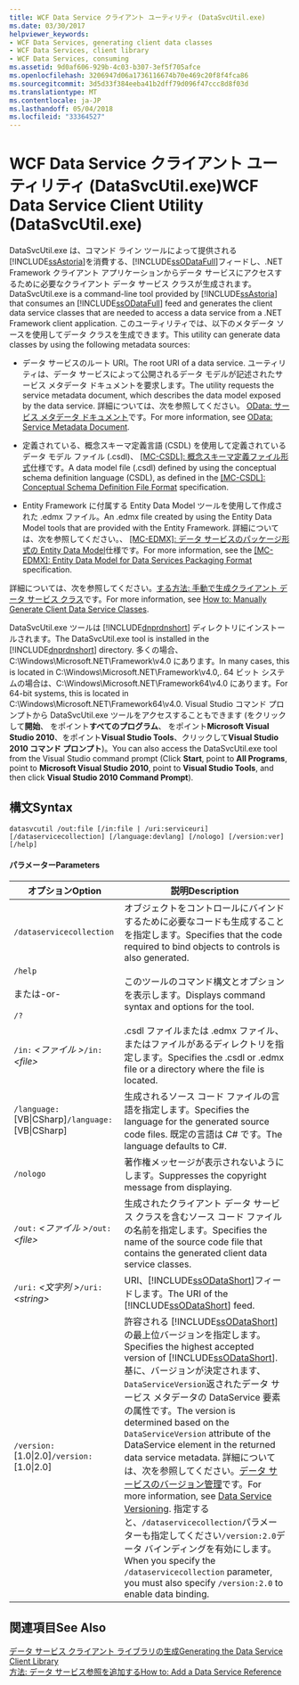 ```yaml
---
title: WCF Data Service クライアント ユーティリティ (DataSvcUtil.exe)
ms.date: 03/30/2017
helpviewer_keywords:
- WCF Data Services, generating client data classes
- WCF Data Services, client library
- WCF Data Services, consuming
ms.assetid: 9d0af606-929b-4c03-b307-3ef5f705afce
ms.openlocfilehash: 3206947d06a1736116674b70e469c20f8f4fca86
ms.sourcegitcommit: 3d5d33f384eeba41b2dff79d096f47ccc8d8f03d
ms.translationtype: MT
ms.contentlocale: ja-JP
ms.lasthandoff: 05/04/2018
ms.locfileid: "33364527"
---
```

# <a name="wcf-data-service-client-utility-datasvcutilexe"></a><span data-ttu-id="02fad-102">WCF Data Service クライアント ユーティリティ (DataSvcUtil.exe)</span><span class="sxs-lookup"><span data-stu-id="02fad-102">WCF Data Service Client Utility (DataSvcUtil.exe)</span></span>
<span data-ttu-id="02fad-103">DataSvcUtil.exe は、コマンド ライン ツールによって提供される[!INCLUDE[ssAstoria](../../../../includes/ssastoria-md.md)]を消費する、[!INCLUDE[ssODataFull](../../../../includes/ssodatafull-md.md)]フィードし、.NET Framework クライアント アプリケーションからデータ サービスにアクセスするために必要なクライアント データ サービス クラスが生成されます。</span><span class="sxs-lookup"><span data-stu-id="02fad-103">DataSvcUtil.exe is a command-line tool provided by [!INCLUDE[ssAstoria](../../../../includes/ssastoria-md.md)] that consumes an [!INCLUDE[ssODataFull](../../../../includes/ssodatafull-md.md)] feed and generates the client data service classes that are needed to access a data service from a .NET Framework client application.</span></span> <span data-ttu-id="02fad-104">このユーティリティでは、以下のメタデータ ソースを使用してデータ クラスを生成できます。</span><span class="sxs-lookup"><span data-stu-id="02fad-104">This utility can generate data classes by using the following metadata sources:</span></span>  
  
-   <span data-ttu-id="02fad-105">データ サービスのルート URI。</span><span class="sxs-lookup"><span data-stu-id="02fad-105">The root URI of a data service.</span></span> <span data-ttu-id="02fad-106">ユーティリティは、データ サービスによって公開されるデータ モデルが記述されたサービス メタデータ ドキュメントを要求します。</span><span class="sxs-lookup"><span data-stu-id="02fad-106">The utility requests the service metadata document, which describes the data model exposed by the data service.</span></span> <span data-ttu-id="02fad-107">詳細については、次を参照してください。 [OData: サービス メタデータ ドキュメント](http://go.microsoft.com/fwlink/?LinkId=186070)です。</span><span class="sxs-lookup"><span data-stu-id="02fad-107">For more information, see [OData: Service Metadata Document](http://go.microsoft.com/fwlink/?LinkId=186070).</span></span>  
  
-   <span data-ttu-id="02fad-108">定義されている、概念スキーマ定義言語 (CSDL) を使用して定義されているデータ モデル ファイル (.csdl)、 [ \[MC-CSDL\]: 概念スキーマ定義ファイル形式](http://go.microsoft.com/fwlink/?LinkID=159072)仕様です。</span><span class="sxs-lookup"><span data-stu-id="02fad-108">A data model file (.csdl) defined by using the conceptual schema definition language (CSDL), as defined in the [\[MC-CSDL\]: Conceptual Schema Definition File Format](http://go.microsoft.com/fwlink/?LinkID=159072) specification.</span></span>  
  
-   <span data-ttu-id="02fad-109">Entity Framework に付属する Entity Data Model ツールを使用して作成された .edmx ファイル。</span><span class="sxs-lookup"><span data-stu-id="02fad-109">An .edmx file created by using the Entity Data Model tools that are provided with the Entity Framework.</span></span> <span data-ttu-id="02fad-110">詳細については、次を参照してください。、 [ \[MC-EDMX\]: データ サービスのパッケージ形式の Entity Data Model](http://go.microsoft.com/fwlink/?LinkID=178833)仕様です。</span><span class="sxs-lookup"><span data-stu-id="02fad-110">For more information, see the [\[MC-EDMX\]: Entity Data Model for Data Services Packaging Format](http://go.microsoft.com/fwlink/?LinkID=178833) specification.</span></span>  
  
 <span data-ttu-id="02fad-111">詳細については、次を参照してください。[する方法: 手動で生成クライアント データ サービス クラス](../../../../docs/framework/data/wcf/how-to-manually-generate-client-data-service-classes-wcf-data-services.md)です。</span><span class="sxs-lookup"><span data-stu-id="02fad-111">For more information, see [How to: Manually Generate Client Data Service Classes](../../../../docs/framework/data/wcf/how-to-manually-generate-client-data-service-classes-wcf-data-services.md).</span></span>  
  
 <span data-ttu-id="02fad-112">DataSvcUtil.exe ツールは [!INCLUDE[dnprdnshort](../../../../includes/dnprdnshort-md.md)] ディレクトリにインストールされます。</span><span class="sxs-lookup"><span data-stu-id="02fad-112">The DataSvcUtil.exe tool is installed in the [!INCLUDE[dnprdnshort](../../../../includes/dnprdnshort-md.md)] directory.</span></span> <span data-ttu-id="02fad-113">多くの場合、C:\Windows\Microsoft.NET\Framework\v4.0 にあります。</span><span class="sxs-lookup"><span data-stu-id="02fad-113">In many cases, this is located in C:\Windows\Microsoft.NET\Framework\v4.0,.</span></span> <span data-ttu-id="02fad-114">64 ビット システムの場合は、C:\Windows\Microsoft.NET\Framework64\v4.0 にあります。</span><span class="sxs-lookup"><span data-stu-id="02fad-114">For 64-bit systems, this is located in C:\Windows\Microsoft.NET\Framework64\v4.0.</span></span> <span data-ttu-id="02fad-115">Visual Studio コマンド プロンプトから DataSvcUtil.exe ツールをアクセスすることもできます (をクリックして**開始**、 をポイント**すべてのプログラム**、 をポイント**Microsoft Visual Studio 2010**、をポイント**Visual Studio Tools**、クリックして**Visual Studio 2010 コマンド プロンプト**)。</span><span class="sxs-lookup"><span data-stu-id="02fad-115">You can also access the DataSvcUtil.exe tool from the Visual Studio command prompt (Click **Start**, point to **All Programs**, point to **Microsoft Visual Studio 2010**, point to **Visual Studio Tools**, and then click **Visual Studio 2010 Command Prompt**).</span></span>  
  
## <a name="syntax"></a><span data-ttu-id="02fad-116">構文</span><span class="sxs-lookup"><span data-stu-id="02fad-116">Syntax</span></span>  
  
```  
datasvcutil /out:file [/in:file | /uri:serviceuri] [/dataservicecollection] [/language:devlang] [/nologo] [/version:ver] [/help]  
```  
  
#### <a name="parameters"></a><span data-ttu-id="02fad-117">パラメーター</span><span class="sxs-lookup"><span data-stu-id="02fad-117">Parameters</span></span>  
  
|<span data-ttu-id="02fad-118">オプション</span><span class="sxs-lookup"><span data-stu-id="02fad-118">Option</span></span>|<span data-ttu-id="02fad-119">説明</span><span class="sxs-lookup"><span data-stu-id="02fad-119">Description</span></span>|  
|------------|-----------------|  
|`/dataservicecollection`|<span data-ttu-id="02fad-120">オブジェクトをコントロールにバインドするために必要なコードも生成することを指定します。</span><span class="sxs-lookup"><span data-stu-id="02fad-120">Specifies that the code required to bind objects to controls is also generated.</span></span>|  
|`/help`<br /><br /> <span data-ttu-id="02fad-121">または</span><span class="sxs-lookup"><span data-stu-id="02fad-121">-or-</span></span><br /><br /> `/?`|<span data-ttu-id="02fad-122">このツールのコマンド構文とオプションを表示します。</span><span class="sxs-lookup"><span data-stu-id="02fad-122">Displays command syntax and options for the tool.</span></span>|  
|<span data-ttu-id="02fad-123">`/in:` *\<ファイル >*</span><span class="sxs-lookup"><span data-stu-id="02fad-123">`/in:` *\<file>*</span></span>|<span data-ttu-id="02fad-124">.csdl ファイルまたは .edmx ファイル、またはファイルがあるディレクトリを指定します。</span><span class="sxs-lookup"><span data-stu-id="02fad-124">Specifies the .csdl or .edmx file or a directory where the file is located.</span></span>|  
|<span data-ttu-id="02fad-125">`/language:`[VB&#124;CSharp]</span><span class="sxs-lookup"><span data-stu-id="02fad-125">`/language:`[VB&#124;CSharp]</span></span>|<span data-ttu-id="02fad-126">生成されるソース コード ファイルの言語を指定します。</span><span class="sxs-lookup"><span data-stu-id="02fad-126">Specifies the language for the generated source code files.</span></span> <span data-ttu-id="02fad-127">既定の言語は C# です。</span><span class="sxs-lookup"><span data-stu-id="02fad-127">The language defaults to C#.</span></span>|  
|`/nologo`|<span data-ttu-id="02fad-128">著作権メッセージが表示されないようにします。</span><span class="sxs-lookup"><span data-stu-id="02fad-128">Suppresses the copyright message from displaying.</span></span>|  
|<span data-ttu-id="02fad-129">`/out:` *\<ファイル >*</span><span class="sxs-lookup"><span data-stu-id="02fad-129">`/out:` *\<file>*</span></span>|<span data-ttu-id="02fad-130">生成されたクライアント データ サービス クラスを含むソース コード ファイルの名前を指定します。</span><span class="sxs-lookup"><span data-stu-id="02fad-130">Specifies the name of the source code file that contains the generated client data service classes.</span></span>|  
|<span data-ttu-id="02fad-131">`/uri:` *\<文字列 >*</span><span class="sxs-lookup"><span data-stu-id="02fad-131">`/uri:` *\<string>*</span></span>|<span data-ttu-id="02fad-132">URI、[!INCLUDE[ssODataShort](../../../../includes/ssodatashort-md.md)]フィードします。</span><span class="sxs-lookup"><span data-stu-id="02fad-132">The URI of the [!INCLUDE[ssODataShort](../../../../includes/ssodatashort-md.md)] feed.</span></span>|  
|<span data-ttu-id="02fad-133">`/version:`[1.0&#124;2.0]</span><span class="sxs-lookup"><span data-stu-id="02fad-133">`/version:`[1.0&#124;2.0]</span></span>|<span data-ttu-id="02fad-134">許容される [!INCLUDE[ssODataShort](../../../../includes/ssodatashort-md.md)] の最上位バージョンを指定します。</span><span class="sxs-lookup"><span data-stu-id="02fad-134">Specifies the highest accepted version of [!INCLUDE[ssODataShort](../../../../includes/ssodatashort-md.md)].</span></span> <span data-ttu-id="02fad-135">基に、バージョンが決定されます、`DataServiceVersion`返されたデータ サービス メタデータの DataService 要素の属性です。</span><span class="sxs-lookup"><span data-stu-id="02fad-135">The version is determined based on the `DataServiceVersion` attribute of the DataService element in the returned data service metadata.</span></span> <span data-ttu-id="02fad-136">詳細については、次を参照してください。[データ サービスのバージョン管理](../../../../docs/framework/data/wcf/data-service-versioning-wcf-data-services.md)です。</span><span class="sxs-lookup"><span data-stu-id="02fad-136">For more information, see [Data Service Versioning](../../../../docs/framework/data/wcf/data-service-versioning-wcf-data-services.md).</span></span> <span data-ttu-id="02fad-137">指定すると、`/dataservicecollection`パラメーターも指定してください`/version:2.0`データ バインディングを有効にします。</span><span class="sxs-lookup"><span data-stu-id="02fad-137">When you specify the `/dataservicecollection` parameter, you must also specify `/version:2.0` to enable data binding.</span></span>|  
  
## <a name="see-also"></a><span data-ttu-id="02fad-138">関連項目</span><span class="sxs-lookup"><span data-stu-id="02fad-138">See Also</span></span>  
 [<span data-ttu-id="02fad-139">データ サービス クライアント ライブラリの生成</span><span class="sxs-lookup"><span data-stu-id="02fad-139">Generating the Data Service Client Library</span></span>](../../../../docs/framework/data/wcf/generating-the-data-service-client-library-wcf-data-services.md)  
 [<span data-ttu-id="02fad-140">方法: データ サービス参照を追加する</span><span class="sxs-lookup"><span data-stu-id="02fad-140">How to: Add a Data Service Reference</span></span>](../../../../docs/framework/data/wcf/how-to-add-a-data-service-reference-wcf-data-services.md)
